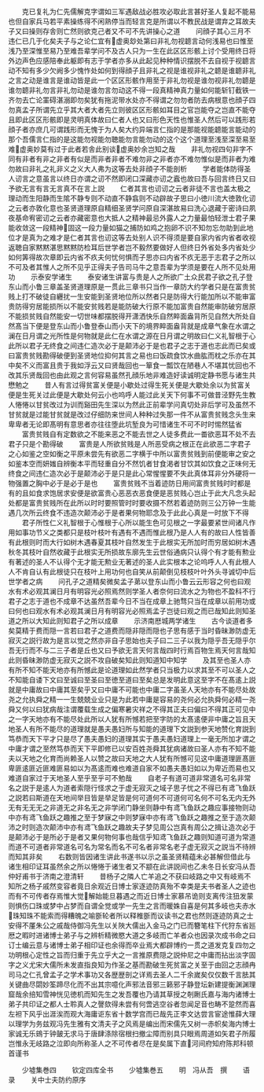 <!-- { "loadSidebar": true } -->
　　克已复礼为仁先儒解克字谓如三军遇敌战必胜攻必取此言甚好圣人复起不能易也但自家兵马若平素操练得不闲熟停当而轻言克是所谓以不教民战是谓弃之耳故夫子又曰操则存舎则亡然则欲克己者又不可不先讲操心之道
　　问顔子其心三月不违仁已几于化矣夫子与之论仁宜有虚奥玅处第曰非礼勿视聼言动何浅易也曰惟至浅乃至深惟至易乃至难吾辈学问不及古人只为一生在此区区形骸上讨个受用终日将外边声色应感陪奉此躯即有志于学者亦多从此起见种种情识摆脱不去自视于视聼言动不知有多少欠阙多少愧怍处如何到得顔子且非礼之视是谁视非礼之聼是谁聼非礼之言之动是谁言是谁动皆是此一个区区形骸作用至于非礼勿视是谁勿视非礼勿聼是谁勿聼非礼勿言非礼勿动是谁勿言勿动这不得一段真精神真力量如何能斩钉截铁一齐勿去亡论罣碍湛溺即勿矣犹有拖泥带水处亦不得谓之勿勿者防去病根意也顔子四勿真孟子所谓先立乎其大者大者先立则彼区区形骸如耳目之官岂能夺之岂直不能夺且即此区区形骸即是灵明真体故曰仁者人也又曰形色天性也惟圣人然后可以践形若顔子者亦庶几可谓践形而无愧于为人矣大约异端言仁指的是那能视能聼能言能动的那个吾儒言仁指的是这能勿视能勿聴能勿言能勿动的这个这个道理至浅至深至易至难虚奥妙莫有过于此者若舎此别谈虚奥妙余岂知之哉
　　非礼勿视四句非字不同有非者有非之非者有似是而非者非者不难勿非之非者亦不难勿惟似是而非者为难勿故曰非礼之礼非义之义大人弗为这等去处非顔子不能剖析
　　学者能体防得圣人讱言之意虽言以终日亦谓之讱不然即闭口深藏亦讱之蠧也故曰吾与回言终日又曰予欲无言有言无言真不在言上説
　　仁者其言也讱讱之云者非徒不言也盖太极之理动而生阳静而生隂不静专则不动直不静翕则不动辟故子思曰小徳川流大徳敦化讱之云者亦敦化意也圣贤道理原自精细圣贤学问原自深湛故易曰洗心退藏于密诗曰夙夜基命宥密讱之云者亦藏密意也大抵人之精神最忌外露人之力量最怕轻泄士君子果能收敛这一段精神固这一段力量如猫之捕防如鸡之抱卵不识不知勿忘勿助到此地位才是真为之难才是仁者其言也讱这等去处别人识不得须是要自家内省内省者收视返聴自家黙黙湛思黙黙防检耳后世学者岂不毅然要做好人但终日外省处多内省处少如何筭得故次章即云内省不疚夫何忧何惧而子思亦曰内省不疚无恶于志君子之所以不可及者其惟人之所不见乎正得夫子告司马牛之意吾辈为学须是要在人所不见处用功
　　示泰安学诸生
　　泰安诸生讲富与贵是人之所欲广土众民君子欲之孔子登东山而小鲁三章盖圣贤道理原是一贯此三章书只当作一章防大约学者只是在富贵贫贱上打不破徒自纒扰一生安能到圣贤地位所以然者只是防得大行能加所以不能审富贵防得穷居能损所以不能安贫贱若是能防破大行原不能加富贵自然能审防破穷居原不能损贫贱自然能安一切世味都摆脱得开潇洒快乐自然睟面盎背所见自然大所处自然髙当下便是登东山而小鲁登泰山而小天下的境界睟面盎背就是成章气象在水谓之澜在日月谓之光所性是何物就是此仁在水谓之源在日月谓之明故曰仁义礼智根于心此所以君子无终食之间违仁造次必于是颠沛必于是也君子之志于道也志此而已矣或曰富贵贫贱勘得破便到圣贤地位抑何其言之易也曰饭疏食饮水曲肱而枕之乐亦在其中矣不义而富且贵于我如浮云又曰贤哉回也一箪食一瓢饮在陋巷人不堪其忧回也不改其乐贤哉回也由此观之言何容易虽然孔顔乐地非难造好读诚明定静书愿与诸生共懋勉之
　　昔人有言过得贫富关便是小歇处过得生死关便是大歇处余以为贫富关便是生死关过此便是大歇处何云小也呜呼人能过此关天下何事不可做昔泾野先生教人惓惓以甘贫改过为训而谿田先生深以为然此正前辈学问真切处非后学可及虽然不甘贫就是过能甘贫就是改过仔细防来世间人种种过失那一件不从富贵贫贱念头生来卑卑者无论即髙明有意思者亦往往堕此坑堑良为可惜诸生不可不时时惕然猛省
　　富贵贫贱自有定数欲之不能来恶之不能去世之人徒多费此一畨欲恶耳不处不去君子只是个勘得破
　　富贵是人所欲贫贱是人所恶受病之根正在此欲恶二字君子之心如鉴之空如衡之平原未尝先有欲恶二字横于中所以富贵贫贱到前便能审之安之如鉴本空而妍媸自辨衡本平而轻重自分不然饥者甘食渇者甘饮其如饮食之正味何无终食之间违仁造次必于是颠沛必于是只是此心常惺惺要不失此真体耳非分外硬将一物强置之胸中必于是必于是也
　　富贵贫贱不当着迹防日用间富贵贫贱时时都是有的且如食求饱居求安便是欲富贵心恶恶衣恶食便是恶贫贱心岂止于此大凡念头起处都是富贵贫贱所在此所以时时要照管时时要收摄不然若着迹防则三公万钟一生能遇几次所云终食不违造次颠沛必于是者果何物耶念及于此此心真是一时放下不得
　　君子所性仁义礼智根于心惟根于心所以能生色可见根之一字最要紧世间诸凡作用如事功节义之类都只是枝叶枝叶有遇有不遇而惟此根乃是人人有的故曰人性皆善有此根则时而大行如树木遇春夏其枝叶自然发生于此根实无所加时而穷居如树木遇秋冬其枝叶自然收藏于此根实无所损故东廓先生云世俗通病只认得个有才能有勲业有著述的圣人不认得个无才能无勲业无著述的圣人此实根本之论呜呼人人有此根人人不肯自认有此根徒只在枝叶上用功何也自笑从前颠倒见枝枝叶叶外头寻诚切中后世学者之病
　　问孔子之道精矣微矣孟子苐以登东山而小鲁云云形容之何也曰观水有术必观其澜日月有明容光必照焉然则学圣人者奈何曰流水之为物也不盈科不行君子之志于道也不成章不达虽然吾辈今日不当在成章上驰骛只当在成章以前用功或曰何也曰观水有术必观其澜日月有明容光必照焉孟子岂徒曰观之而已哉知此则知圣道之所以大知此则知君子之所以成章
　　示济南厯城两学诸生
　　古今谈道者多矣莫精于费而隠一言若曰君子之道费而隠非隠而隠也子思有感于当时昏昧渺防虚无寂灭之説行故为是言以觉之然亦非自子思始也夫子曰二三子以我为隠乎吾无隠乎尔吾无行而不与二三子者是丘也又曰予欲无言天何言哉四时行焉百物生焉天何言哉知此则昏昧渺防虚无寂灭之説不攻自破矣知此则知道知中知学
　　及其至也圣人亦有所不知不能天地亦有所憾此是论道理如此然学者只当极力以求其至不可以圣人之不知能自诿下文曰至诚曰至圣曰至徳至道曰至矣总是发明此意这至字不在髙逺上説就是中庸故曰中庸其至矣乎又曰中庸不可能也中庸二字虽圣人天地亦有不能尽处故尧之允执舜之精一一生兢兢业业只是为此若中庸是容易的尧何必允执舜何必精一尧舜又何以曰犹病哉注谓覆载生成之偏寒暑灾祥之不得其正夫曰偏曰不得其正可见中之一字天地亦有不能尽处此所以人犹有所憾若把至字防的太髙逺便非中庸之旨且天地圣人有所不能尽的道理就是愚夫愚妇所与知能的道理下文説到参天地赞化育説到笃恭而天下平才只是尽了愚夫愚妇的道理其实于愚夫愚妇道理上一毫无所加才谓之中庸才谓之至然笃恭而天下平即修已以安百姓尧舜其犹病诸故曰圣人亦有不知不能夫以天地之化育而尚赖圣人以赞之故曰天地之大人犹有所憾可见这中庸道理匪髙匪卑匪逺匪近匪难匪易如以为髙逺而难也难道自家不如愚夫愚妇如以为卑近而易也又难道自家过于天地圣人至乎至乎可不勉哉
　　自老子有道可道非常道名可名非常名之説于是逺人为道者索隠行怪求之于虚无寂灭之域子思子忧之不得已有鸢飞鱼跃之説若曰斯道在天地间举目皆是举足皆是何可道何不可道何可名何不可名无内无外无有无无无之非道无之非名无之非学闭门静坐则静中有鸢飞鱼跃之趣应事接物则动中亦有鸢飞鱼跃之趣推之至于梦寐之中则梦寐中亦有鸢飞鱼跃之趣推之至于造次颠沛之时则造次颠沛中亦有鸢飞鱼跃之趣故夫子梦见周公岂真有周公之揖让造次必于是颠沛必于是所必于是者又果何物何事也哉信乎知鸢飞鱼跃之趣则知道可道为常道而道不可道者非常道名可名为常名而名不可名者非常名老子虚无寂灭之説当不待辨而知其非矣
　　右数则皆因诸生讲此书遂书以示之虽圣贤精蕴未必甚解但借此与诸生相印证耳虽然余之所以惓惓于诸生者又不颛在此讲説间也乙未冬日长安冯从吾仲好甫书于济南之澄清轩
　　昔杨子之隣人亡羊追之不获曰岐路之中又有岐焉不知所之杨子戚然变容者竟日余观近日博士家逐迹防真殆不幸类是夫书者圣人之迹也而有不可传者存焉惟大觉解始能旦暮遇之而近日博士家慕吊诡则支离传注狃发蒙则惧伤口珠或梦中占梦而自谓全觉或学一先生之言而暖姝自喜是何其多岐也夫赤水珠知珠不能索而得糟魄之喻斵轮者所以释椎斵而议读书之君也然则逐迹防真之士安得不厪朱公之戚哉侍御冯先生以关陜大儒出入金马之门已而簪笔柱下代狩东省廵厯之暇时进诸博士弟子与之辨析精微愍大道之多岐而亡羊者众也因录次成书命之曰订士编云意与诸博士弟子相印证也余得而卒业焉大都辟博约一贯之道发克复四勿之功明根心定性之旨而归重于先立乎大之一言推原费隠之説仲尼之中庸而拈出淡字固字之义尤宋大儒所未发直指良知为作圣之基而勘破生死贫富之关至于由回之志顔冉司马之仁孔曾孟子之学术事功又各歴歴剖之详焉去圣人二千余嵗矣仅仅数千言胠其关键曲尽閟妙筌蹄尽化而不出其宗噫化声邪法音邪三籁邪子静登坛新建提衡渊渊理窟哉余掊知雪神恍见徳机而知先生之发吾覆也乃请其草授之剞劂氏嘉与海内诸博士弟子共印证之都人士聆真人之謦欬得未尝有何啻逃空谷者忽闻足音也畴不跫然而喜左袒下风乎出涯涘而观大海庸讵东省十数学宫而已哉先正李文达尝言宦途惟薛大理以理学为务兹观冯先生雅有文清夫子之风焉是编出而宋儒先又树一赤帜矣海内博士家诚无乐鴳于钟皷无求马于唐肆涤除宿根扫撤尘障而别具只眼焉周道如矢君子所履岂惟永无岐路之泣即向所称圣人之不可传者尽在是矣属下直河间府知府陈邦科顿首谨书



　　少墟集巻四
　　钦定四库全书
　　少墟集巻五
　　明　冯从吾　撰
　　语录
　　关中士夫防约原序
